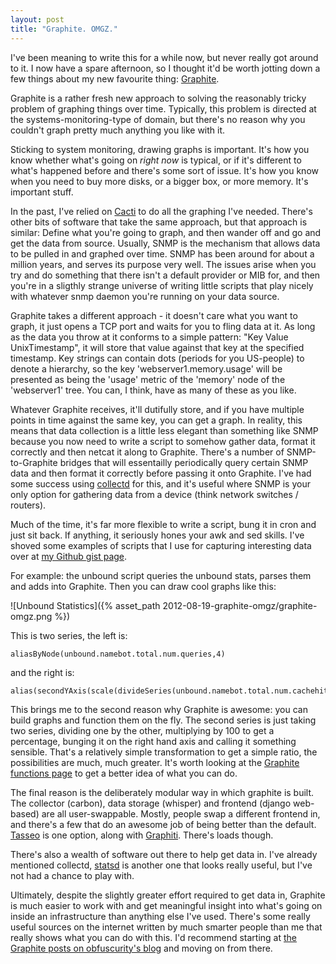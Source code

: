 ```yaml
---
layout: post
title: "Graphite. OMGZ."
---
```

I've been meaning to write this for a while now, but never really got around to it. I now have a spare afternoon, so I thought it'd be worth jotting down a few things about my new favourite thing: [Graphite](http://graphite.wikidot.com/).

Graphite is a rather fresh new approach to solving the reasonably tricky problem of graphing things over time. Typically, this problem is directed at the systems-monitoring-type of domain, but there's no reason why you couldn't graph pretty much anything you like with it.

Sticking to system monitoring, drawing graphs is important. It's how you know whether what's going on *right now* is typical, or if it's different to what's happened before and there's some sort of issue. It's how you know when you need to buy more disks, or a bigger box, or more memory. It's important stuff.

In the past, I've relied on [Cacti](http://www.cacti.net/) to do all the graphing I've needed. There's other bits of software that take the same approach, but that approach is similar: Define what you're going to graph, and then wander off and go and get the data from source. Usually, SNMP is the mechanism that allows data to be pulled in and graphed over time. SNMP has been around for about a million years, and serves its purpose very well. The issues arise when you try and do something that there isn't a default provider or MIB for, and then you're in a sligthly strange universe of writing little scripts that play nicely with whatever snmp daemon you're running on your data source.

Graphite takes a different approach - it doesn't care what you want to graph, it just opens a TCP port and waits for you to fling data at it. As long as the data you throw at it conforms to a simple pattern: "Key Value UnixTimestamp", it will store that value against that key at the specified timestamp. Key strings can contain dots (periods for you US-people) to denote a hierarchy, so the key 'webserver1.memory.usage' will be presented as being the 'usage' metric of the 'memory' node of the 'webserver1' tree. You can, I think, have as many of these as you like.

Whatever Graphite receives, it'll dutifully store, and if you have multiple points in time against the same key, you can get a graph. In reality, this means that data collection is a little less elegant than something like SNMP because you now need to write a script to somehow gather data, format it correctly and then netcat it along to Graphite. There's a number of SNMP-to-Graphite bridges that will essentailly periodically query certain SNMP data and then format it correctly before passing it onto Graphite. I've had some success using [collectd](http://collectd.org/) for this, and it's useful where SNMP is your only option for gathering data from a device (think network switches / routers). 

Much of the time, it's far more flexible to write a script, bung it in cron and just sit back. If anything, it seriously hones your awk and sed skills. I've shoved some examples of scripts that I use for capturing interesting data over at [my Github gist page](https://gist.github.com/growse). 

For example: the unbound script queries the unbound stats, parses them and adds into Graphite. Then you can draw cool graphs like this:

![Unbound Statistics]({% asset_path 2012-08-19-graphite-omgz/graphite-omgz.png %})

This is two series, the left is:

    aliasByNode(unbound.namebot.total.num.queries,4)

and the right is:

    alias(secondYAxis(scale(divideSeries(unbound.namebot.total.num.cachehits,unbound.namebot.total.num.queries),100)),"hitratio")

This brings me to the second reason why Graphite is awesome: you can build graphs and function them on the fly. The second series is just taking two series, dividing one by the other, multiplying by 100 to get a percentage, bunging it on the right hand axis and calling it something sensible. That's a relatively simple transformation to get a simple ratio, the possibilities are much, much greater. It's worth looking at the [Graphite functions page](http://graphite.readthedocs.org/en/1.0/functions.html) to get a better idea of what you can do. 

The final reason is the deliberately modular way in which graphite is built. The collector (carbon), data storage (whisper) and frontend (django web-based) are all user-swappable. Mostly, people swap a different frontend in, and there's a few that do an awesome job of being better than the default. [Tasseo](https://github.com/obfuscurity/tasseo) is one option, along with [Graphiti](http://dev.paperlesspost.com/blog/2011/12/16/introducing-graphiti-an-alternate-frontend-for-graphite/). There's loads though.

There's also a wealth of software out there to help get data in. I've already mentioned collectd, [statsd](https://github.com/etsy/statsd/) is another one that looks really useful, but I've not had a chance to play with.

Ultimately, despite the slightly greater effort required to get data in, Graphite is much easier to work with and get meaningful insight into what's going on inside an infrastructure than anything else I've used. There's some really useful sources on the internet written by much smarter people than me that really shows what you can do with this. I'd recommend starting at [the Graphite posts on obfuscurity's blog](http://obfuscurity.com/Tags/Graphite) and moving on from there.